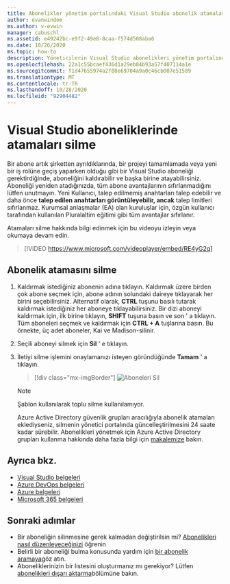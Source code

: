 ```yaml
---
title: Abonelikler yönetim portalındaki Visual Studio abonelik atamalarını silme | Microsoft Docs
author: evanwindom
ms.author: v-evwin
manager: cabuschl
ms.assetid: e49242bc-e9f2-49e8-8caa-f574d508aba6
ms.date: 10/26/2020
ms.topic: how-to
description: Yöneticilerin Visual Studio abonelikleri yönetim portalındaki abonelik atamalarını nasıl silebileceğinizi öğrenin
ms.openlocfilehash: 22a1c55bcaef436d1a29eb84b93a57f407114a1e
ms.sourcegitcommit: f1d47655974a2f08e69704a9a0c46cb007e51589
ms.translationtype: MT
ms.contentlocale: tr-TR
ms.lasthandoff: 10/28/2020
ms.locfileid: "92904482"
---
```

# <a name="delete-assignments-in-visual-studio-subscriptions"></a>Visual Studio aboneliklerinde atamaları silme
Bir abone artık şirketten ayrıldıklarında, bir projeyi tamamlamada veya yeni bir iş rolüne geçiş yaparken olduğu gibi bir Visual Studio aboneliği gerektirdiğinde, aboneliğini kaldırabilir ve başka birine atayabilirsiniz. Aboneliği yeniden atadığınızda, tüm abone avantajlarının sıfırlanmadığını lütfen unutmayın.  Yeni Kullanıcı, talep edilmemiş anahtarları talep edebilir ve daha önce **talep edilen anahtarları görüntüleyebilir, ancak** talep limitleri sıfırlanmaz.  Kurumsal anlaşmalar (EA) olan kuruluşlar için, özgün kullanıcı tarafından kullanılan Pluralaltim eğitimi gibi tüm avantajlar sıfırlanır. 

Atamaları silme hakkında bilgi edinmek için bu videoyu izleyin veya okumaya devam edin.  

> [!VIDEO https://www.microsoft.com/videoplayer/embed/RE4yG2q]

## <a name="delete-a-subscription-assignment"></a>Abonelik atamasını silme
1. Kaldırmak istediğiniz abonenin adına tıklayın. Kaldırmak üzere birden çok abone seçmek için, abone adının solundaki daireye tıklayarak her birini seçebilirsiniz.  Alternatif olarak, **CTRL** tuşunu basılı tutarak kaldırmak istediğiniz her aboneye tıklayabilirsiniz. Bir dizi aboneyi kaldırmak için, ilk birine tıklayın, **SHIFT** tuşuna basın ve son ' a tıklayın.  Tüm aboneleri seçmek ve kaldırmak için **CTRL + A** tuşlarına basın. Bu örnekte, üç adet aboneler, Kai ve Madison-silinir. 
2. Seçili aboneyi silmek için **Sil** ' e tıklayın.
3. İletiyi silme işlemini onaylamanızı isteyen göründüğünde **Tamam** ' a tıklayın.
   > [!div class="mx-imgBorder"]
   > ![Aboneleri Sil](_img/delete-license/delete-subscribers.png "Silmek istediğiniz kullanıcıları seçin ve Sil ' e tıklayın. Birden çok aboneyi seçmek için CTRL ve Shift tuşlarını kullanabilirsiniz.")

   > [!NOTE]
   > Şablon kullanılarak toplu silme kullanılamıyor. 
   >
   > Azure Active Directory güvenlik grupları aracılığıyla abonelik atamaları eklediyseniz, silmenin yönetici portalında güncelleştirilmesini 24 saate kadar sürebilir.  Abonelikleri yönetmek için Azure Active Directory grupları kullanma hakkında daha fazla bilgi için [makalemize](assign-license-bulk.md#use-azure-active-directory-groups-to-assign-subscriptions) bakın. 

## <a name="see-also"></a>Ayrıca bkz.
- [Visual Studio belgeleri](/visualstudio/)
- [Azure DevOps belgeleri](/azure/devops/)
- [Azure belgeleri](/azure/)
- [Microsoft 365 belgeleri](/microsoft-365/)

## <a name="next-steps"></a>Sonraki adımlar
- Bir aboneliğin silinmesine gerek kalmadan değiştirilsin mi?  [Abonelikleri nasıl düzenleyeceğinizi](edit-license.md) öğrenin
- Belirli bir aboneliği bulma konusunda yardım için [bir abonelik aramaya](search-license.md)göz atın.
- Aboneliklerinizin bir listesini oluşturmanız mı gerekiyor?  Lütfen [abonelikleri dışarı aktarma](exporting-subscriptions.md)bölümüne bakın.